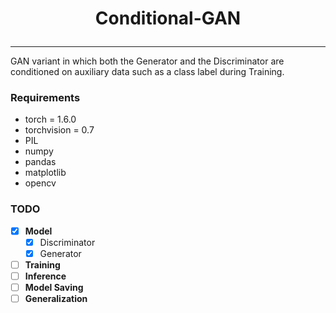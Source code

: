 # <p align="center">Conditional-GAN</p>
<hr>

GAN variant in which both the Generator and the Discriminator are conditioned on auxiliary data such as a class label during Training.

### Requirements

* torch = 1.6.0
* torchvision = 0.7
* PIL
* numpy
* pandas
* matplotlib
* opencv





### TODO
* [x] <b>Model</b>
  * [x] Discriminator
  * [x] Generator
* [ ] <b>Training
* [ ] Inference
* [ ] Model Saving
* [ ] Generalization</b>
